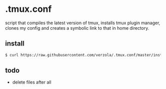 # .tmux.conf

script that compiles the latest version of tmux, installs tmux plugin manager, clones my config and creates a symbolic link to that in home directory.

## install
```sh
$ curl https://raw.githubusercontent.com/verzola/.tmux.conf/master/install.sh | bash
```

## todo
- delete files after all
